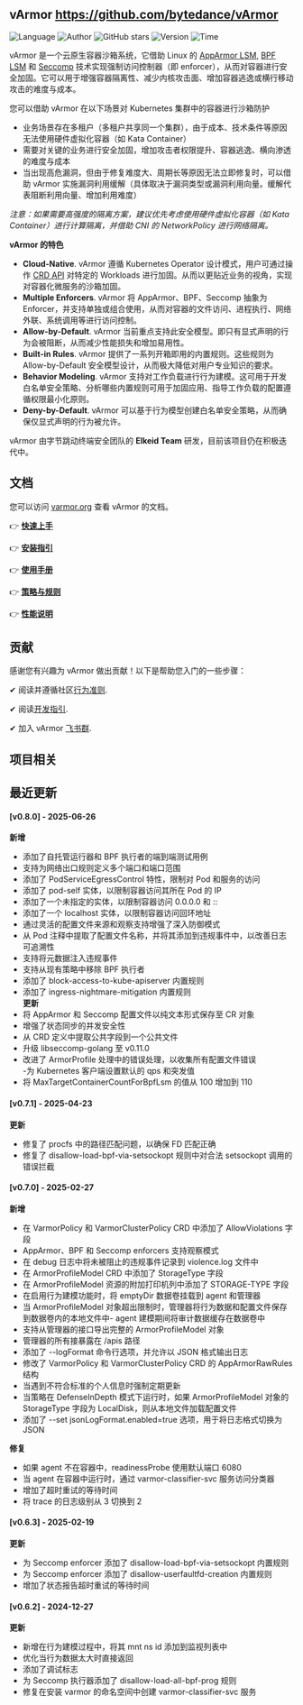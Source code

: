 ## vArmor <https://github.com/bytedance/vArmor>
<!--auto_detail_badge_begin_0b490ffb61b26b45de3ea5d7dd8a582e-->
![Language](https://img.shields.io/badge/Language-Golang-blue)
![Author](https://img.shields.io/badge/Author-bytedance-orange)
![GitHub stars](https://img.shields.io/github/stars/bytedance/vArmor.svg?style=flat&logo=github)
![Version](https://img.shields.io/badge/Version-V0.8.0-red)
![Time](https://img.shields.io/badge/Join-20230831-green)
<!--auto_detail_badge_end_fef74f2d7ea73fcc43ff78e05b1e7451-->

vArmor 是一个云原生容器沙箱系统，它借助 Linux 的 [AppArmor LSM](https://en.wikipedia.org/wiki/AppArmor), [BPF LSM](https://docs.kernel.org/bpf/prog_lsm.html) 和 [Seccomp](https://en.wikipedia.org/wiki/Seccomp) 技术实现强制访问控制器（即 enforcer），从而对容器进行安全加固。它可以用于增强容器隔离性、减少内核攻击面、增加容器逃逸或横行移动攻击的难度与成本。

您可以借助 vArmor 在以下场景对 Kubernetes 集群中的容器进行沙箱防护
* 业务场景存在多租户（多租户共享同一个集群），由于成本、技术条件等原因无法使用硬件虚拟化容器（如 Kata Container）
* 需要对关键的业务进行安全加固，增加攻击者权限提升、容器逃逸、横向渗透的难度与成本
* 当出现高危漏洞，但由于修复难度大、周期长等原因无法立即修复时，可以借助 vArmor 实施漏洞利用缓解（具体取决于漏洞类型或漏洞利用向量。缓解代表阻断利用向量、增加利用难度）

*注意：如果需要高强度的隔离方案，建议优先考虑使用硬件虚拟化容器（如 Kata Container）进行计算隔离，并借助 CNI 的 NetworkPolicy 进行网络隔离。*

**vArmor 的特色**
* **Cloud-Native**. vArmor 遵循 Kubernetes Operator 设计模式，用户可通过操作 [CRD API](https://kubernetes.io/docs/concepts/extend-kubernetes/api-extension/custom-resources/) 对特定的 Workloads 进行加固。从而以更贴近业务的视角，实现对容器化微服务的沙箱加固。
* **Multiple Enforcers**. vArmor 将 AppArmor、BPF、Seccomp 抽象为 Enforcer，并支持单独或组合使用，从而对容器的文件访问、进程执行、网络外联、系统调用等进行访问控制。
* **Allow-by-Default**. vArmor 当前重点支持此安全模型。即只有显式声明的行为会被阻断，从而减少性能损失和增加易用性。
* **Built-in Rules**. vArmor 提供了一系列开箱即用的内置规则。这些规则为 Allow-by-Default 安全模型设计，从而极大降低对用户专业知识的要求。
* **Behavior Modeling**. vArmor 支持对工作负载进行行为建模。这可用于开发白名单安全策略、分析哪些内置规则可用于加固应用、指导工作负载的配置遵循权限最小化原则。
* **Deny-by-Default**. vArmor 可以基于行为模型创建白名单安全策略，从而确保仅显式声明的行为被允许。

vArmor 由字节跳动终端安全团队的 **Elkeid Team** 研发，目前该项目仍在积极迭代中。


## 文档
您可以访问 [varmor.org](https://varmor.org) 查看 vArmor 的文档。

👉 **[快速上手](https://www.varmor.org/docs/introduction#quick-start)**

👉 **[安装指引](https://www.varmor.org/docs/getting_started/installation)**

👉 **[使用手册](https://www.varmor.org/docs/getting_started/usage_instructions)**

👉 **[策略与规则](https://www.varmor.org/docs/guides/policies_and_rules)**

👉 **[性能说明](https://www.varmor.org/docs/guides/performance)**


## 贡献
感谢您有兴趣为 vArmor 做出贡献！以下是帮助您入门的一些步骤：

✔ 阅读并遵循社区[行为准则](https://github.com/bytedance/vArmor/blob/main/CODE_OF_CONDUCT.md).

✔ 阅读[开发指引](https://github.com/bytedance/vArmor/blob/main/docs/development_guide.md).

✔ 加入 vArmor [飞书群](https://applink.larkoffice.com/client/chat/chatter/add_by_link?link_token=ae5pfb2d-f8a4-4f0b-b12e-15f24fdaeb24&qr_code=true).

<!--auto_detail_active_begin_e1c6fb434b6f0baf6912c7a1934f772b-->
## 项目相关


## 最近更新

#### [v0.8.0] - 2025-06-26

**新增**  
- 添加了自托管运行器和 BPF 执行者的端到端测试用例  
- 支持为网络出口规则定义多个端口和端口范围  
- 添加了 PodServiceEgressControl 特性，限制对 Pod 和服务的访问  
- 添加了 pod-self 实体，以限制容器访问其所在 Pod 的 IP  
- 添加了一个未指定的实体，以限制容器访问 0.0.0.0 和 ::  
- 添加了一个 localhost 实体，以限制容器访问回环地址  
- 通过灵活的配置文件来源和观察支持增强了深入防御模式  
- 从 Pod 注释中提取了配置文件名称，并将其添加到违规事件中，以改善日志可追溯性  
- 支持将元数据注入违规事件  
- 支持从现有策略中移除 BPF 执行者  
- 添加了 block-access-to-kube-apiserver 内置规则  
- 添加了 ingress-nightmare-mitigation 内置规则  
**更新**  
- 将 AppArmor 和 Seccomp 配置文件以纯文本形式保存至 CR 对象  
- 增强了状态同步的并发安全性  
- 从 CRD 定义中提取公共字段到一个公共文件  
- 升级 libseccomp-golang 至 v0.11.0  
- 改进了 ArmorProfile 处理中的错误处理，以收集所有配置文件错误  
 -为 Kubernetes 客户端设置默认的 qps 和突发值  
- 将 MaxTargetContainerCountForBpfLsm 的值从 100 增加到 110

#### [v0.7.1] - 2025-04-23

**更新**  
- 修复了 procfs 中的路径匹配问题，以确保 FD 匹配正确  
- 修复了 disallow-load-bpf-via-setsockopt 规则中对合法 setsockopt 调用的错误拦截

#### [v0.7.0] - 2025-02-27

**新增**  
- 在 VarmorPolicy 和 VarmorClusterPolicy CRD 中添加了 AllowViolations 字段  
- AppArmor、BPF 和 Seccomp enforcers 支持观察模式  
- 在 debug 日志中将未被阻止的违规事件记录到 violence.log 文件中  
- 在 ArmorProfileModel CRD 中添加了 StorageType 字段  
- 在 ArmorProfileModel 资源的附加打印机列中添加了 STORAGE-TYPE 字段  
- 在启用行为建模功能时，将 emptyDir 数据卷挂载到 agent 和管理器  
- 当 ArmorProfileModel 对象超出限制时，管理器将行为数据和配置文件保存到数据卷内的本地文件中- agent 建模期间将审计数据缓存在数据卷中  
- 支持从管理器的接口导出完整的 ArmorProfileModel 对象  
- 管理器的所有接暴露在 /apis 路径  
- 添加了 --logFormat 命令行选项，并允许以 JSON 格式输出日志  
- 修改了 VarmorPolicy 和 VarmorClusterPolicy CRD 的 AppArmorRawRules 结构  
- 当遇到不符合标准的个人信息时强制定期更新  
- 当策略在 DefenseInDepth 模式下运行时，如果 ArmorProfileModel 对象的 StorageType 字段为 LocalDisk，则从本地文件加载配置文件  
- 添加了 --set jsonLogFormat.enabled=true 选项，用于将日志格式切换为 JSON  

**修复**  
- 如果 agent 不在容器中，readinessProbe 使用默认端口 6080  
- 当 agent 在容器中运行时，通过 varmor-classifier-svc 服务访问分类器  
- 增加了超时重试的等待时间  
- 将 trace 的日志级别从 3 切换到 2

#### [v0.6.3] - 2025-02-19

**更新**  
- 为 Seccomp enforcer 添加了 disallow-load-bpf-via-setsockopt 内置规则  
- 为 Seccomp enforcer 添加了 disallow-userfaultfd-creation 内置规则  
- 增加了状态报告超时重试的等待时间

#### [v0.6.2] - 2024-12-27

**更新**  
- 新增在行为建模过程中，将其 mnt ns id 添加到监视列表中  
- 优化当行为数据太大时直接返回  
- 添加了调试标志  
- 为 Seccomp 执行器添加了 disallow-load-all-bpf-prog 规则  
- 修复在安装 varmor 的命名空间中创建 varmor-classifier-svc 服务

<!--auto_detail_active_end_f9cf7911015e9913b7e691a7a5878527-->
